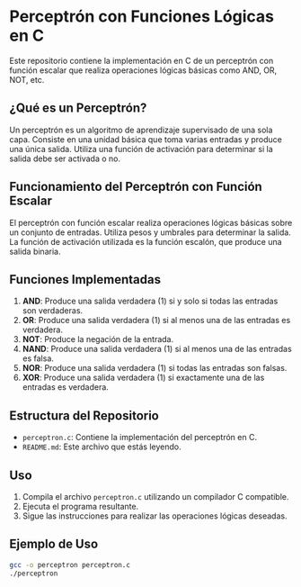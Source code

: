 # Perceptrón con Funciones Lógicas en C

Este repositorio contiene la implementación en C de un perceptrón con función escalar que realiza operaciones lógicas básicas como AND, OR, NOT, etc.

## ¿Qué es un Perceptrón?

Un perceptrón es un algoritmo de aprendizaje supervisado de una sola capa. Consiste en una unidad básica que toma varias entradas y produce una única salida. Utiliza una función de activación para determinar si la salida debe ser activada o no.

## Funcionamiento del Perceptrón con Función Escalar

El perceptrón con función escalar realiza operaciones lógicas básicas sobre un conjunto de entradas. Utiliza pesos y umbrales para determinar la salida. La función de activación utilizada es la función escalón, que produce una salida binaria.

## Funciones Implementadas

1. **AND**: Produce una salida verdadera (1) si y solo si todas las entradas son verdaderas.
2. **OR**: Produce una salida verdadera (1) si al menos una de las entradas es verdadera.
3. **NOT**: Produce la negación de la entrada.
1. **NAND**: Produce una salida verdadera (1) si al menos una de las entradas es falsa.
2. **NOR**: Produce una salida verdadera (1) si todas las entradas son falsas.
3. **XOR**:  Produce una salida verdadera (1) si exactamente una de las entradas es verdadera.

## Estructura del Repositorio

- `perceptron.c`: Contiene la implementación del perceptrón en C.
- `README.md`: Este archivo que estás leyendo.

## Uso

1. Compila el archivo `perceptron.c` utilizando un compilador C compatible.
2. Ejecuta el programa resultante.
3. Sigue las instrucciones para realizar las operaciones lógicas deseadas.

## Ejemplo de Uso

```bash
gcc -o perceptron perceptron.c
./perceptron
